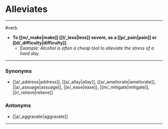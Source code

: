 # Alleviates
---
#verb
- **To [[m/_make|make]] [[l/_less|less]] severe, as a [[p/_pain|pain]] or [[d/_difficulty|difficulty]].**
	- _Example: Alcohol is often a cheap tool to alleviate the stress of a hard day._
---
### Synonyms
- [[a/_address|address]], [[a/_allay|allay]], [[a/_ameliorate|ameliorate]], [[a/_assuage|assuage]], [[e/_ease|ease]], [[m/_mitigate|mitigate]], [[r/_relieve|relieve]]
### Antonyms
- [[a/_aggravate|aggravate]]
---
